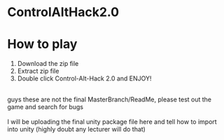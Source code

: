 # ControlAltHack2.0

<h1>How to play</h1>

1. Download the zip file
2. Extract zip file
3. Double click Control-Alt-Hack 2.0 and ENJOY!

<br>guys these are not the final MasterBranch/ReadMe, please test out the game and search for bugs</br>
<br>I will be uploading the final unity package file here and tell how to import into unity (highly doubt any lecturer will do that)</br>
